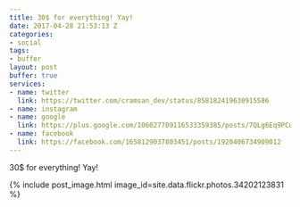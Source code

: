 ```yaml
---
title: 30$ for everything! Yay!
date: 2017-04-28 21:53:13 Z
categories:
- social
tags:
- buffer
layout: post
buffer: true
services:
- name: twitter
  link: https://twitter.com/cramsan_dev/status/858182419630915586
- name: instagram
- name: google
  link: https://plus.google.com/106027709116533359385/posts/7QLg6Eq9PCw
- name: facebook
  link: https://facebook.com/1658129037803451/posts/1920406734909012
---
```


30$ for everything! Yay!

{% include post_image.html image_id=site.data.flickr.photos.34202123831 %}
